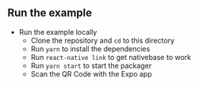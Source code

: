 ## Run the example

- Run the example locally
  + Clone the repository and `cd` to this directory
  + Run `yarn` to install the dependencies
  + Run `react-native link` to get nativebase to work
  + Run `yarn start` to start the packager
  + Scan the QR Code with the Expo app
